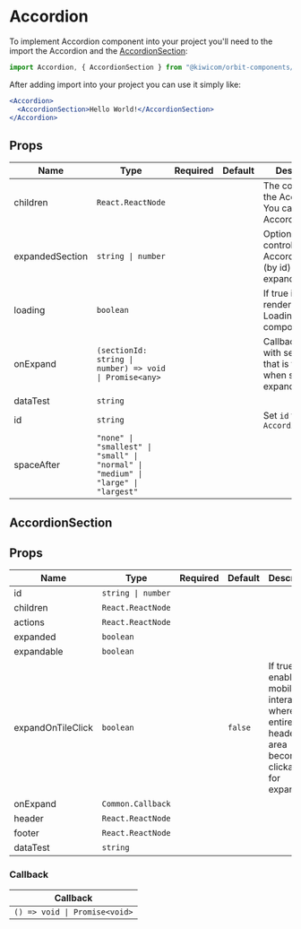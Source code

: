 # Accordion

To implement Accordion component into your project you'll need to the import the Accordion and the [AccordionSection](#Accordionsection):

```jsx
import Accordion, { AccordionSection } from "@kiwicom/orbit-components/lib/Accordion";
```

After adding import into your project you can use it simply like:

```jsx
<Accordion>
  <AccordionSection>Hello World!</AccordionSection>
</Accordion>
```

## Props

| Name            | Type                                                                              | Required | Default | Description                                                                 |
| --------------- | --------------------------------------------------------------------------------- | -------- | ------- | --------------------------------------------------------------------------- |
| children        | `React.ReactNode`                                                                 |          |         | The content of the Accordion. You can use only AccordionSection             |
| expandedSection | `string \| number`                                                                |          |         | Optional prop to control which AccordionSection (by id) is expanded         |
| loading         | `boolean`                                                                         |          |         | If true it will render the Loading component                                |
| onExpand        | `(sectionId: string \| number) => void \| Promise<any>`                           |          |         | Callback (along with sectionId) that is triggered when section is expanding |
| dataTest        | `string`                                                                          |          |         |                                                                             |
| id              | `string`                                                                          |          |         | Set `id` for `Accordion`                                                    |
| spaceAfter      | `"none" \| "smallest" \| "small" \| "normal" \| "medium" \| "large" \| "largest"` |          |         |                                                                             |

## AccordionSection

## Props

| Name              | Type               | Required | Default | Description                                                                                             |
| ----------------- | ------------------ | -------- | ------- | ------------------------------------------------------------------------------------------------------- |
| id                | `string \| number` |          |         |                                                                                                         |
| children          | `React.ReactNode`  |          |         |                                                                                                         |
| actions           | `React.ReactNode`  |          |         |                                                                                                         |
| expanded          | `boolean`          |          |         |                                                                                                         |
| expandable        | `boolean`          |          |         |                                                                                                         |
| expandOnTileClick | `boolean`          |          | `false` | If true, enables mobile-first interaction where the entire header area becomes clickable for expansion. |
| onExpand          | `Common.Callback`  |          |         |                                                                                                         |
| header            | `React.ReactNode`  |          |         |                                                                                                         |
| footer            | `React.ReactNode`  |          |         |                                                                                                         |
| dataTest          | `string`           |          |         |                                                                                                         |

### Callback

| Callback                      |
| ----------------------------- |
| `() => void \| Promise<void>` |
